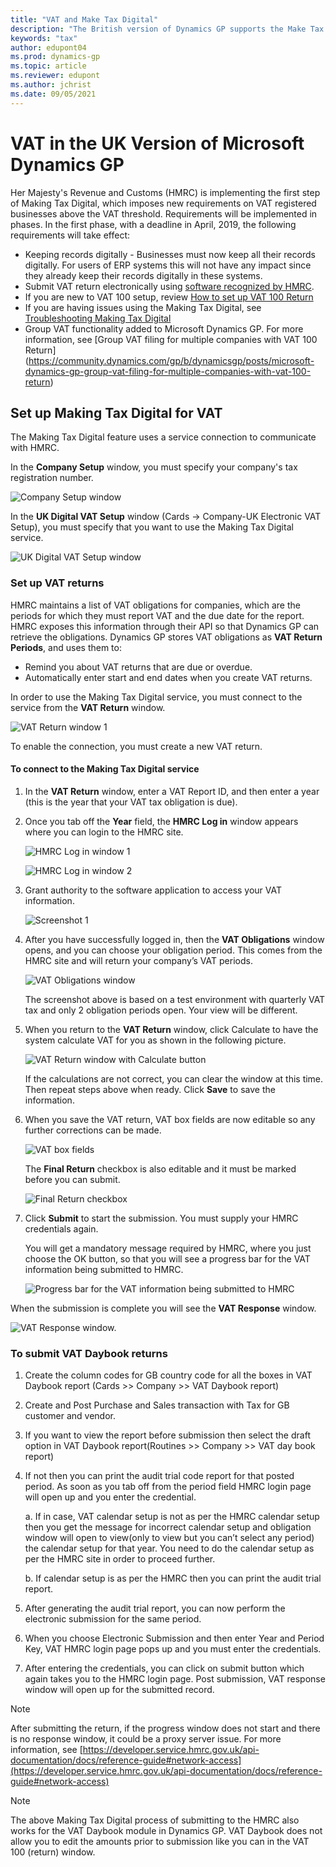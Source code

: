 ```yaml
---
title: "VAT and Make Tax Digital"
description: "The British version of Dynamics GP supports the Make Tax Digital service."
keywords: "tax"
author: edupont04
ms.prod: dynamics-gp
ms.topic: article
ms.reviewer: edupont
ms.author: jchrist
ms.date: 09/05/2021
---
```


# VAT in the UK Version of Microsoft Dynamics GP

Her Majesty's Revenue and Customs (HMRC) is implementing the first step of Making Tax Digital, which imposes new requirements on VAT registered businesses above the VAT threshold. Requirements will be implemented in phases. In the first phase, with a deadline in April, 2019, the following requirements will take effect:

* Keeping records digitally - Businesses must now keep all their records digitally. For users of ERP systems this will not have any impact since they already keep their records digitally in these systems.  
* Submit VAT return electronically using [software recognized by HMRC](https://www.gov.uk/guidance/software-for-sending-income-tax-updates).
* If you are new to VAT 100 setup, review [How to set up VAT 100 Return](https://community.dynamics.com/gp/b/dynamicsgp/archive/2019/01/29/microsoft-dynamics-gp-information-about-the-vat-100-return)
* If you are having issues using the Making Tax Digital, see [Troubleshooting Making Tax Digital]( https://community.dynamics.com/gp/b/dynamicsgp/archive/2019/03/12/microsoft-dynamics-gp-39-making-tax-digital-39-functionality-for-uk-vat)
* Group VAT functionality added to Microsoft Dynamics GP. For more information, see [Group VAT filing for multiple companies with VAT 100 Return] (https://community.dynamics.com/gp/b/dynamicsgp/posts/microsoft-dynamics-gp-group-vat-filing-for-multiple-companies-with-vat-100-return)

## Set up Making Tax Digital for VAT

The Making Tax Digital feature uses a service connection to communicate with HMRC.

In the **Company Setup** window, you must specify your company's tax registration number.

![Company Setup window](media/uk-tax-company-setup.png)

In the **UK Digital VAT Setup** window (Cards -> Company-UK Electronic VAT Setup), you must specify that you want to use the Making Tax Digital service.  

![UK Digital VAT Setup window](media/uk-tax-digital-tax-setup.png)

### Set up VAT returns

HMRC maintains a list of VAT obligations for companies, which are the periods for which they must report VAT and the due date for the report. HMRC exposes this information through their API so that Dynamics GP can retrieve the obligations. Dynamics GP stores VAT obligations as **VAT Return Periods**, and uses them to:

* Remind you about VAT returns that are due or overdue.  
* Automatically enter start and end dates when you create VAT returns.  

In order to use the Making Tax Digital service, you must connect to the service from the **VAT Return** window.

![VAT Return window 1](media/uk-tax-vat-return.png)

To enable the connection, you must create a new VAT return.

#### To connect to the Making Tax Digital service

1. In the **VAT Return** window, enter a VAT Report ID, and then enter a year (this is the year that your VAT tax obligation is due).

2. Once you tab off the **Year** field, the **HMRC Log in** window appears where you can login to the HMRC site.

    ![HMRC Log in window 1](media/uk-tax-gov1.png)

    ![HMRC Log in window 2](media/uk-tax-gov2.png)

3. Grant authority to the software application to access your VAT information. 

    ![Screenshot 1](media/uk-tax-gov3.png)

4. After you have successfully logged in, then the **VAT Obligations** window opens, and you can choose your obligation period. This comes from the HMRC site and will return your company’s VAT periods.

    ![VAT Obligations window](media/uk-tax-obligations.png)

    The screenshot above is based on a test environment with quarterly VAT tax and only 2 obligation periods open. Your view will be different.

5. When you return to the **VAT Return** window, click Calculate to have the system calculate VAT for you as shown in the following picture.

    ![VAT Return window with Calculate button](media/uk-tax-vat-return2.png)

    If the calculations are not correct, you can clear the window at this time. Then repeat steps above when ready. Click **Save** to save the information.

6. When you save the VAT return, VAT box fields are now editable so any further corrections can be made.

    ![VAT box fields](media/uk-tax-vat-return3.png)

    The **Final Return** checkbox is also editable and it must be marked before you can submit. 

    ![Final Return checkbox ](media/uk-tax-vat-return4.png)

7. Click **Submit** to start the submission. You must supply your HMRC credentials again.

    You will get a mandatory message required by HMRC, where you just choose the OK button, so that you will see a progress bar for the VAT information being submitted to HMRC.

    ![Progress bar for the VAT information being submitted to HMRC](media/uk-vat-submit.png)

When the submission is complete you will see the **VAT Response** window.

![VAT Response window.](media/uk-tax-vat-response.png)

### To submit VAT Daybook returns

1.	Create the column codes for GB country code for all the boxes in VAT Daybook report (Cards >> Company >> VAT Daybook report)

2.	Create and Post Purchase and Sales transaction with Tax for GB customer and vendor.

3.	If you want to view the report before submission then select the draft option in VAT Daybook report(Routines >> Company >> VAT day book report)

4.	If not then you can print the audit trial code report for that posted period. As soon as you tab off from the period field HMRC login page will open up and you enter the credential.

    a.	If in case, VAT calendar setup is not as per the HMRC calendar setup then you get the message for incorrect calendar setup and obligation window will open to view(only to view but you can’t select any period) the calendar setup for that year. You need to do the calendar setup as per the HMRC site in order to proceed further.

    b.	If calendar setup is as per the HMRC then you can print the audit trial report.
    
5.	After generating the audit trial report, you can now perform the electronic submission for the same period.

6.	When you choose Electronic Submission and then enter Year and Period Key, VAT HMRC login page pops up and you must enter the credentials.

7.	After entering the credentials, you can click on submit button which again takes you to the HMRC login page. Post submission, VAT response window will open up for the submitted record.


> [!NOTE]
> After submitting the return, if the progress window does not start and there is no response window, it could be a proxy server issue. For more information, see [https://developer.service.hmrc.gov.uk/api-documentation/docs/reference-guide#network-access](https://developer.service.hmrc.gov.uk/api-documentation/docs/reference-guide#network-access)  

> [!NOTE]
> The above Making Tax Digital process of submitting to the HMRC also works for the VAT Daybook module in Dynamics GP.  VAT Daybook does not allow you to edit the amounts prior to submission like you can in the VAT 100 (return) window. 

